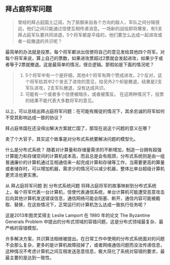 ## 拜占庭将军问题
>曾经的拜占庭国土辽阔，为了抵御来自各个方向的敌人，军队之间分隔很远，他们之间只能通过信使互相传递消息。一场新的战役即将爆发，有5支拜占庭军队要共同进退，5个将军都是平级的，他们要怎么达成一起进攻或者一起撤退的共识呢？
>
最简单的办法就是投票，每个将军都派出信使将自己的意见发给其他四个将军。对每个将军来说，算上自己的票数，如果进攻票超过2票就会发起进攻，如果少于或者等于2票就撤退。这是最简单的情况，很合逻辑。那假如是下面的情况呢？
>
> 1. 5个将军中有一个是奸细，其他4个将军有两个赞成进攻，2个反对，这个将军给其中2个发去了进攻的意见，给另外2个却是撤退，结果是2支军队进攻，2支军队撤退，没有达成共识。
> 2. 可能有一个或者多个信使被暗杀，或者被策反。
> 在这两种情况下，投票的结果不能代表大多数将军的意见。

以上，可以总结出拜占庭将军问题：在可能有叛徒的情况下，其余忠诚的将军如何不受其影响达成一致的协议？

拜占庭帝国在还没得出解决方案就亡国了，那现在说这个问题的意义在哪？

卖了个大官子，其实这个故事是对分布式系统要解决问题的模型化。

什么是分布式系统？
随着对计算量和存储量需求的不断增加，制造一台拥有超强计算能力和存储空间的计算机成本高，而且总是会有瓶颈，分布式系统则是由一组普通廉价的计算机通过互相通信来一起完成计算和存储等工作，当需要更高的算量或者储存时，可以增加机器，需求少的情况可以减少机器，整体比单台超级计算机更灵活也更实惠。

从 拜占庭将军问题 到 分布式系统问题
将拜占庭将军的故事映射到分布式系统上，每个将军代表一台计算机，信使代表通信系统，单台计算机可能遭受恶意攻击后向其他计算机发送错误信息，通信网络可能会阻塞、断开，通信内容可能被截取、替换，在这些情况下，正常运行的计算机怎么达成一致执行任务呢？

这是2013年图灵奖得主 Leslie Lamport 在 1980 年的论文 The Byzantine Generals Problem 中提出的分布式领域的容错问题，这是分布式领域最复杂、最严格的容错模型。

许多解决方案，共识算法相继被提出。在日常工作中使用的分布式系统面对的问题不会那么复杂，更多的是计算机故障挂掉了，或者网络通信问题而没法传递信息，这种情况不考虑计算机之间互相发送恶意信息，极大简化了系统对容错的要求，最最主要的是达到一致性。
